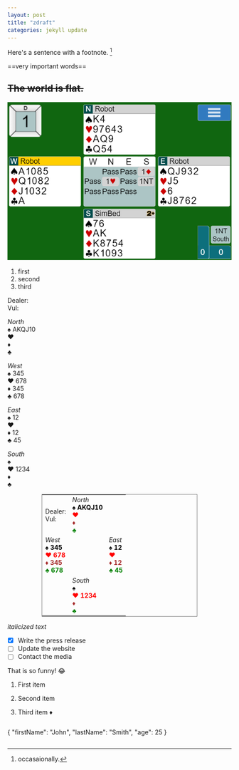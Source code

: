 ```yaml
---
layout: post
title: "zdraft"
categories: jekyll update
---
```

Here's a sentence with a footnote. [^3]

[^3]: occasaionally.


==very important words==

~~The world is flat.~~
---
<img src="/hand1.png">

1. first
2. second
3. third  


Dealer:  
Vul:  

_North_  
♠ AKQJ10  
♥  
♦  
♣

_West_  
♠ 345  
♥ 678  
♦ 345  
♣ 678

_East_  
♠ 12  
♥  
♦ 12  
♣ 45

_South_  
♠  
♥ 1234  
♦  
♣

<!-- Begin Hand created by http://cimms.ou.edu/~lakshman/bridge/handlayout.htm -->
<center><table style='width: 350px' align='center' frame='border' cellpadding='10' width='400' style='font-size:120%' >
<!-- row 1 -->
<tr>
<!-- (1,1): dealer, vulnerability -->
<td> Dealer: <br/> Vul: <br/> </td>
<!-- (1,2): North hand -->
<td> <i>North</i> <br/> <font style='color:black;font-weight:bold'>&spades; AKQJ10</font> <br/> <font style='color:red;font-weight:bold'>&hearts; </font> <br/> <font style='color:brown;font-weight:bold'>&diams; </font> <br/> <font style='color:green;font-weight:bold'>&clubs; </font> </td>
<!-- (1,3) empty -->
 <td> </td>
 </tr>
<!-- row 2 -->
 <tr>
 <!-- (2,1): west hand -->
<td> <i>West</i> <br/> <font style='color:black;font-weight:bold'>&spades; 345</font> <br/> <font style='color:red;font-weight:bold'>&hearts; 678</font> <br/> <font style='color:brown;font-weight:bold'>&diams; 345</font> <br/> <font style='color:green;font-weight:bold'>&clubs; 678</font> </td>
<!-- (2,2) empty -->
<td> </td>
<!-- (2,3) east hand -->
<td> <i>East</i> <br/> <font style='color:black;font-weight:bold'>&spades; 12</font> <br/> <font style='color:red;font-weight:bold'>&hearts; </font> <br/> <font style='color:brown;font-weight:bold'>&diams; 12</font> <br/> <font style='color:green;font-weight:bold'>&clubs; 45</font> </td>
</tr>
<!-- row 3 -->
 <tr>
 <!-- (3,1): empty -->
 <td> </td>
<!-- (3,2): south hand -->
<td> <i>South</i> <br/> <font style='color:black;font-weight:bold'>&spades; </font> <br/> <font style='color:red;font-weight:bold'>&hearts; 1234</font> <br/> <font style='color:brown;font-weight:bold'>&diams; </font> <br/> <font style='color:green;font-weight:bold'>&clubs; </font> </td>
<!-- (3,3) empty -->
 <td> </td>
 </tr>
<!-- row 4: Bidding in center of table -->

</table>
 </center>
<!-- End Hand -->

*italicized text*


- [x] Write the press release
- [ ] Update the website
- [ ] Contact the media

That is so funny! :joy:

1. First item
2. Second item
3. Third item
:diamonds:





	```
{
  "firstName": "John",
  "lastName": "Smith",
  "age": 25
}
```
